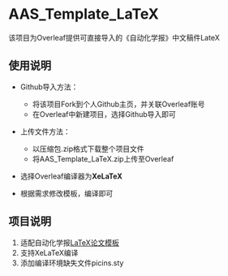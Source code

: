 # **AAS_Template_LaTeX**

该项目为Overleaf提供可直接导入的《自动化学报》中文稿件LateX

## 使用说明
- Github导入方法：
  - 将该项目Fork到个人Github主页，并关联Overleaf账号
  - 在Overleaf中新建项目，选择Github导入即可
  
- 上传文件方法：
  - 以压缩包.zip格式下载整个项目文件
  - 将AAS_Template_LaTeX.zip上传至Overleaf
  
- 选择Overleaf编译器为**XeLaTeX**
- 根据需求修改模板，编译即可

## 项目说明
1. 适配自动化学报[LaTeX论文模板](http://www.aas.net.cn/news/lunwenmoban.htm)
2. 支持XeLaTeX编译
3. 添加编译环境缺失文件picins.sty


